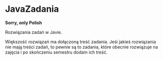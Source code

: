 JavaZadania
===========

**Sorry, only Polish**

Rozwiązania zadań w Javie.

Większość rozwiązań ma dołączoną treść zadania. Jeśi jakieś rozwiązania nie mają treści zadań, to pewnie są to zadania, które obecnie rozwiązuje na zajęcia i po skończeniu semestru dodam ich treść.